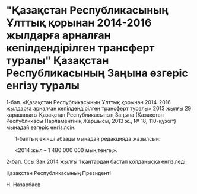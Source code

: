 # "Қазақстан Республикасының Ұлттық қорынан 2014-2016 жылдарға арналған кепілдендірілген трансферт туралы" Қазақстан Республикасының Заңына өзгеріс енгізу туралы

1-бап. «Қазақстан Республикасының Ұлттық қорынан 2014-2016 жылдарға арналған кепілдендірілген трансферт туралы» 2013 жылғы 29 қарашадағы Қазақстан Республикасының Заңына (Қазақстан Республикасы Парламентінің Жаршысы, 2013 ж., № 18, 110-құжат) мынадай өзгеріс енгізілсін:

      1-баптың екінші абзацы мынадай редакцияда жазылсын:

      «2014 жыл – 1 480 000 000 мың теңге;».

2-бап. Осы Заң 2014 жылғы 1 қаңтардан бастап қолданысқа енгізіледі.

Қазақстан Республикасының Президенті

Н. Назарбаев

